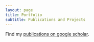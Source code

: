 ```yaml
---
layout: page
title: Portfolio
subtitle: Publications and Projects
---
```


Find my [publications on google scholar](https://scholar.google.com/citations?user=zGdyAykAAAAJ&hl=en).
